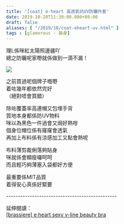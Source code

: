 ```yaml
---
title: '[coat] e·heart 高透氣抗UV防曬外套'
date: 2019-10-20T11:39:00.000+08:00
draft: false
aliases: [ "/2019/10/coat-eheart-uv.html" ]
tags : [glamorous - 裝身]
---
```


理L係咪紅太陽照邊疆吖  
總之防曬呢家嘢就係做到一滴不漏！  

![](/images/eheart.jpg)

之前買過呢個牌子嘅嘢  
着咗幾年都依然完好  
（絕對唔會買錯）  
  
除咗覆蓋率高連帽又包埋手背  
質地本身都係防UV物料  
咪以為黑色一件過會又焗好熱咁  
個身位帽位係有窿窿會透氣  
再加上布料係有涼感加工又點會熱呢  
  
布料薄剪裁俐落夠貼身  
咪就係會顯瘦囉呵呵  
而且輕巧夠薄塞入袋都好方便  
  
最重要係MIT品質  
着得安心真係好緊要  
  
\-----------------------------------------------  
  
延伸閱讀：  
[\[brassiere\] e·heart sexy v-line beauty bra](https://hidie.net/eheartbra/)
